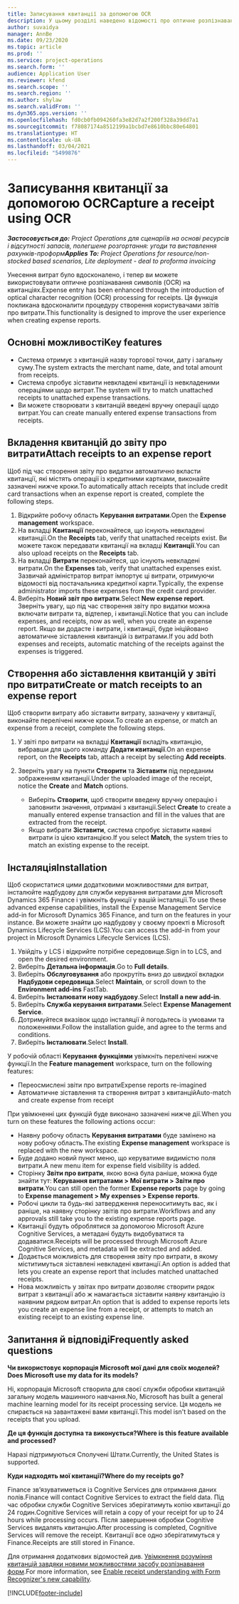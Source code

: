```yaml
---
title: Записування квитанції за допомогою OCR
description: У цьому розділі наведено відомості про оптичне розпізнавання символів (OCR) на квитанціях.
author: suvaidya
manager: AnnBe
ms.date: 09/23/2020
ms.topic: article
ms.prod: ''
ms.service: project-operations
ms.search.form: ''
audience: Application User
ms.reviewer: kfend
ms.search.scope: ''
ms.search.region: ''
ms.author: shylaw
ms.search.validFrom: ''
ms.dyn365.ops.version: ''
ms.openlocfilehash: fd0cb0fb094260fa3e82d7a2f200f328a39dd7a1
ms.sourcegitcommit: f78087174a8512199a1bcbd7e8610bbc80e64801
ms.translationtype: HT
ms.contentlocale: uk-UA
ms.lasthandoff: 03/04/2021
ms.locfileid: "5499876"
---
```

# <a name="capture-a-receipt-using-ocr"></a><span data-ttu-id="f9604-103">Записування квитанції за допомогою OCR</span><span class="sxs-lookup"><span data-stu-id="f9604-103">Capture a receipt using OCR</span></span>

<span data-ttu-id="f9604-104">_**Застосовується до:** Project Operations для сценаріїв на основі ресурсів і відсутності запасів, полегшене розгортання: угоди та виставлення рахунків-проформ_</span><span class="sxs-lookup"><span data-stu-id="f9604-104">_**Applies To:** Project Operations for resource/non-stocked based scenarios, Lite deployment - deal to proforma invoicing_</span></span>

<span data-ttu-id="f9604-105">Унесення витрат було вдосконалено, і тепер ви можете використовувати оптичне розпізнавання символів (OCR) на квитанціях.</span><span class="sxs-lookup"><span data-stu-id="f9604-105">Expense entry has been enhanced through the introduction of optical character recognition (OCR) processing for receipts.</span></span> <span data-ttu-id="f9604-106">Ця функція покликана вдосконалити процедуру створення користувачами звітів про витрати.</span><span class="sxs-lookup"><span data-stu-id="f9604-106">This functionality is designed to improve the user experience when creating expense reports.</span></span>

## <a name="key-features"></a><span data-ttu-id="f9604-107">Основні можливості</span><span class="sxs-lookup"><span data-stu-id="f9604-107">Key features</span></span>

- <span data-ttu-id="f9604-108">Система отримує з квитанцій назву торгової точки, дату і загальну суму.</span><span class="sxs-lookup"><span data-stu-id="f9604-108">The system extracts the merchant name, date, and total amount from receipts.</span></span>
- <span data-ttu-id="f9604-109">Система спробує зіставити невкладені квитанції із невкладеними операціями щодо витрат.</span><span class="sxs-lookup"><span data-stu-id="f9604-109">The system will try to match unattached receipts to unattached expense transactions.</span></span>
- <span data-ttu-id="f9604-110">Ви можете створювати з квитанцій введені вручну операції щодо витрат.</span><span class="sxs-lookup"><span data-stu-id="f9604-110">You can create manually entered expense transactions from receipts.</span></span>

## <a name="attach-receipts-to-an-expense-report"></a><span data-ttu-id="f9604-111">Вкладення квитанцій до звіту про витрати</span><span class="sxs-lookup"><span data-stu-id="f9604-111">Attach receipts to an expense report</span></span>

<span data-ttu-id="f9604-112">Щоб під час створення звіту про видатки автоматично вкласти квитанції, які містять операції із кредитними картками, виконайте зазначені нижче кроки.</span><span class="sxs-lookup"><span data-stu-id="f9604-112">To automatically attach receipts that include credit card transactions when an expense report is created, complete the following steps.</span></span>

  1. <span data-ttu-id="f9604-113">Відкрийте робочу область **Керування витратами**.</span><span class="sxs-lookup"><span data-stu-id="f9604-113">Open the **Expense management** workspace.</span></span>
  2. <span data-ttu-id="f9604-114">На вкладці **Квитанції** переконайтеся, що існують невкладені квитанції.</span><span class="sxs-lookup"><span data-stu-id="f9604-114">On the **Receipts** tab, verify that unattached receipts exist.</span></span> <span data-ttu-id="f9604-115">Ви можете також передавати квитанції на вкладці **Квитанції**.</span><span class="sxs-lookup"><span data-stu-id="f9604-115">You can also upload receipts on the **Receipts** tab.</span></span>
  3. <span data-ttu-id="f9604-116">На вкладці **Витрати** переконайтеся, що існують невкладені витрати.</span><span class="sxs-lookup"><span data-stu-id="f9604-116">On the **Expenses** tab, verify that unattached expenses exist.</span></span> <span data-ttu-id="f9604-117">Зазвичай адміністратор витрат імпортує ці витрати, отримуючи відомості від постачальника кредитної карти.</span><span class="sxs-lookup"><span data-stu-id="f9604-117">Typically, the expense administrator imports these expenses from the credit card provider.</span></span>
  4. <span data-ttu-id="f9604-118">Виберіть **Новий звіт про витрати**.</span><span class="sxs-lookup"><span data-stu-id="f9604-118">Select **New expense report**.</span></span> <span data-ttu-id="f9604-119">Зверніть увагу, що під час створення звіту про видатки можна включати витрати та, відтепер, і квитанції.</span><span class="sxs-lookup"><span data-stu-id="f9604-119">Notice that you can include expenses, and receipts, now as well, when you create an expense report.</span></span> <span data-ttu-id="f9604-120">Якщо ви додасте і витрати, і квитанції, буде ініційовано автоматичне зіставлення квитанцій із витратами.</span><span class="sxs-lookup"><span data-stu-id="f9604-120">If you add both expenses and receipts, automatic matching of the receipts against the expenses is triggered.</span></span>

## <a name="create-or-match-receipts-to-an-expense-report"></a><span data-ttu-id="f9604-121">Створення або зіставлення квитанцій у звіті про витрати</span><span class="sxs-lookup"><span data-stu-id="f9604-121">Create or match receipts to an expense report</span></span>
<span data-ttu-id="f9604-122">Щоб створити витрату або зіставити витрату, зазначену у квитанції, виконайте перелічені нижче кроки.</span><span class="sxs-lookup"><span data-stu-id="f9604-122">To create an expense, or match an expense from a receipt, complete the following steps.</span></span>

  1. <span data-ttu-id="f9604-123">У звіті про витрати на вкладці **Квитанції** вкладіть квитанцію, вибравши для цього команду **Додати квитанції**.</span><span class="sxs-lookup"><span data-stu-id="f9604-123">On an expense report, on the **Receipts** tab, attach a receipt by selecting **Add receipts**.</span></span>
  2. <span data-ttu-id="f9604-124">Зверніть увагу на пункти **Створити** та **Зіставити** під переданим зображенням квитанції.</span><span class="sxs-lookup"><span data-stu-id="f9604-124">Under the uploaded image of the receipt, notice the **Create** and **Match** options.</span></span>

      - <span data-ttu-id="f9604-125">Виберіть **Створити**, щоб створити введену вручну операцію і заповнити значення, отримані з квитанції.</span><span class="sxs-lookup"><span data-stu-id="f9604-125">Select **Create** to create a manually entered expense transaction and fill in the values that are extracted from the receipt.</span></span>
      - <span data-ttu-id="f9604-126">Якщо вибрати **Зіставити**, система спробує зіставити наявні витрати із цією квитанцією.</span><span class="sxs-lookup"><span data-stu-id="f9604-126">If you select **Match**, the system tries to match an existing expense to the receipt.</span></span>

## <a name="installation"></a><span data-ttu-id="f9604-127">Інсталяція</span><span class="sxs-lookup"><span data-stu-id="f9604-127">Installation</span></span>

<span data-ttu-id="f9604-128">Щоб скористатися цими додатковими можливостями для витрат, інсталюйте надбудову для служби керування витратами для Microsoft Dynamics 365 Finance і увімкніть функції у вашій інсталяції.</span><span class="sxs-lookup"><span data-stu-id="f9604-128">To use these advanced expense capabilities, install the Expense Management Service add-in for Microsoft Dynamics 365 Finance, and turn on the features in your instance.</span></span> <span data-ttu-id="f9604-129">Ви можете знайти цю надбудову у своєму проекті в Microsoft Dynamics Lifecycle Services (LCS).</span><span class="sxs-lookup"><span data-stu-id="f9604-129">You can access the add-in from your project in Microsoft Dynamics Lifecycle Services (LCS).</span></span>

1. <span data-ttu-id="f9604-130">Увійдіть у LCS і відкрийте потрібне середовище.</span><span class="sxs-lookup"><span data-stu-id="f9604-130">Sign in to LCS, and open the desired environment.</span></span>
2. <span data-ttu-id="f9604-131">Виберіть **Детальна інформація**.</span><span class="sxs-lookup"><span data-stu-id="f9604-131">Go to **Full details**.</span></span>
3. <span data-ttu-id="f9604-132">Виберіть **Обслуговування** або прокрутіть вниз до швидкої вкладки **Надбудови середовища**.</span><span class="sxs-lookup"><span data-stu-id="f9604-132">Select **Maintain**, or scroll down to the **Environment add-ins** FastTab.</span></span>
4. <span data-ttu-id="f9604-133">Виберіть **Інсталювати нову надбудову**.</span><span class="sxs-lookup"><span data-stu-id="f9604-133">Select **Install a new add-in**.</span></span>
5. <span data-ttu-id="f9604-134">Виберіть **Служба керування витратами**.</span><span class="sxs-lookup"><span data-stu-id="f9604-134">Select **Expense Management Service**.</span></span>
6. <span data-ttu-id="f9604-135">Дотримуйтеся вказівок щодо інсталяції й погодьтесь із умовами та положеннями.</span><span class="sxs-lookup"><span data-stu-id="f9604-135">Follow the installation guide, and agree to the terms and conditions.</span></span>
7. <span data-ttu-id="f9604-136">Виберіть **Інсталювати**.</span><span class="sxs-lookup"><span data-stu-id="f9604-136">Select **Install**.</span></span>

<span data-ttu-id="f9604-137">У робочій області **Керування функціями** увімкніть перелічені нижче функції.</span><span class="sxs-lookup"><span data-stu-id="f9604-137">In the **Feature management** workspace, turn on the following features:</span></span>

- <span data-ttu-id="f9604-138">Переосмислені звіти про витрати</span><span class="sxs-lookup"><span data-stu-id="f9604-138">Expense reports re-imagined</span></span>
- <span data-ttu-id="f9604-139">Автоматичне зіставлення та створення витрат з квитанцій</span><span class="sxs-lookup"><span data-stu-id="f9604-139">Auto-match and create expense from receipt</span></span>

<span data-ttu-id="f9604-140">При увімкненні цих функцій буде виконано зазначені нижче дії.</span><span class="sxs-lookup"><span data-stu-id="f9604-140">When you turn on these features the following actions occur:</span></span>

- <span data-ttu-id="f9604-141">Наявну робочу область **Керування витратами** буде замінено на нову робочу область.</span><span class="sxs-lookup"><span data-stu-id="f9604-141">The existing **Expense management** workspace is replaced with the new workspace.</span></span>
- <span data-ttu-id="f9604-142">Буде додано новий пункт меню, що керуватиме видимістю поля витрати.</span><span class="sxs-lookup"><span data-stu-id="f9604-142">A new menu item for expense field visibility is added.</span></span>
- <span data-ttu-id="f9604-143">Сторінку **Звіти про витрати**, якою вона була раніше, можна буде знайти тут: **Керування витратами > Мої витрати > Звіти про витрати**.</span><span class="sxs-lookup"><span data-stu-id="f9604-143">You can still open the former **Expense reports** page by going to **Expense management > My expenses > Expense reports**.</span></span>
- <span data-ttu-id="f9604-144">Робочі цикли та будь-які затвердження переноситимуть вас, як і раніше, на наявну сторінку звітів про витрати.</span><span class="sxs-lookup"><span data-stu-id="f9604-144">Workflows and any approvals still take you to the existing expense reports page.</span></span>
- <span data-ttu-id="f9604-145">Квитанції будуть оброблятися за допомогою Microsoft Azure Cognitive Services, а метадані будуть видобуватися та додаватися.</span><span class="sxs-lookup"><span data-stu-id="f9604-145">Receipts will be processed through Microsoft Azure Cognitive Services, and metadata will be extracted and added.</span></span>
- <span data-ttu-id="f9604-146">Додається можливість для створення звіту про витрати, в якому міститимуться зіставлені невкладені квитанції.</span><span class="sxs-lookup"><span data-stu-id="f9604-146">An option is added that lets you create an expense report that includes matched unattached receipts.</span></span>
- <span data-ttu-id="f9604-147">Нова можливість у звітах про витрати дозволяє створити рядок витрат з квитанції або ж намагається зіставити наявну квитанцію із наявним рядком витрат.</span><span class="sxs-lookup"><span data-stu-id="f9604-147">An option that is added to expense reports lets you create an expense line from a receipt, or attempts to match an existing receipt to an existing expense line.</span></span>

## <a name="frequently-asked-questions"></a><span data-ttu-id="f9604-148">Запитання й відповіді</span><span class="sxs-lookup"><span data-stu-id="f9604-148">Frequently asked questions</span></span>

<span data-ttu-id="f9604-149">**Чи використовує корпорація Microsoft мої дані для своїх моделей?**</span><span class="sxs-lookup"><span data-stu-id="f9604-149">**Does Microsoft use my data for its models?**</span></span>

<span data-ttu-id="f9604-150">Ні, корпорація Microsoft створила для своєї служби обробки квитанцій загальну модель машинного навчання.</span><span class="sxs-lookup"><span data-stu-id="f9604-150">No, Microsoft has built a general machine learning model for its receipt processing service.</span></span> <span data-ttu-id="f9604-151">Ця модель не спирається на завантажені вами квитанції.</span><span class="sxs-lookup"><span data-stu-id="f9604-151">This model isn't based on the receipts that you upload.</span></span>

<span data-ttu-id="f9604-152">**Де ця функція доступна та виконується?**</span><span class="sxs-lookup"><span data-stu-id="f9604-152">**Where is this feature available and processed?**</span></span>

<span data-ttu-id="f9604-153">Наразі підтримуються Сполучені Штати.</span><span class="sxs-lookup"><span data-stu-id="f9604-153">Currently, the United States is supported.</span></span>

<span data-ttu-id="f9604-154">**Куди надходять мої квитанції?**</span><span class="sxs-lookup"><span data-stu-id="f9604-154">**Where do my receipts go?**</span></span>

<span data-ttu-id="f9604-155">Finance зв’язуватиметься із Cognitive Services для отримання даних полів.</span><span class="sxs-lookup"><span data-stu-id="f9604-155">Finance will contact Cognitive Services to extract the field data.</span></span> <span data-ttu-id="f9604-156">Під час обробки служби Cognitive Services зберігатимуть копію квитанції до 24 годин.</span><span class="sxs-lookup"><span data-stu-id="f9604-156">Cognitive Services will retain a copy of your receipt for up to 24 hours while processing occurs.</span></span> <span data-ttu-id="f9604-157">Після завершення обробки Cognitive Services видалять квитанцію.</span><span class="sxs-lookup"><span data-stu-id="f9604-157">After processing is completed, Cognitive Services will remove the receipt.</span></span> <span data-ttu-id="f9604-158">Квитанції все одно зберігатимуться у Finance.</span><span class="sxs-lookup"><span data-stu-id="f9604-158">Receipts are still stored in Finance.</span></span>

<span data-ttu-id="f9604-159">Для отримання додаткових відомостей див. [Увімкнення розуміння квитанцій завдяки новими можливостями засобу розпізнавання форм](https://azure.microsoft.com/blog/enable-receipt-understanding-with-form-recognizer-s-new-capability/).</span><span class="sxs-lookup"><span data-stu-id="f9604-159">For more information, see [Enable receipt understanding with Form Recognizer's new capability](https://azure.microsoft.com/blog/enable-receipt-understanding-with-form-recognizer-s-new-capability/).</span></span>


[!INCLUDE[footer-include](../includes/footer-banner.md)]
